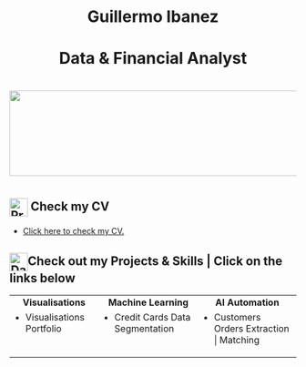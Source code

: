 
<div align="center">
  <h1>Guillermo Ibanez</h1>
  <p>
  </p>
  <h1>
    Data & Financial Analyst
</h1>
   <h1><img src="https://user-images.githubusercontent.com/74038190/221352987-68da234d-4d62-4e9d-9d7f-098dc657c2dc.gif" width="700" height="150"><h1>
</div>
<div>
  <h2><img src="https://raw.githubusercontent.com/Tarikul-Islam-Anik/Animated-Fluent-Emojis/master/Emojis/Objects/Clipboard.png" alt="Presentation Icon" width="32" height="32" align="center"> Check my CV</h2>
  <ul>
    <li><a href="https://github.com/GuillermoIbanez/CV_Guillermo_Ibanez/blob/main/README.md">Click here to check my CV.</a></li>
  </ul>
</div>

<div>
  <h2><img src="https://raw.githubusercontent.com/Tarikul-Islam-Anik/Animated-Fluent-Emojis/master/Emojis/Objects/Bar%20Chart.png" alt="Data Icon" width="32" height="32" align="center">Check out my Projects & Skills | Click on the links below</h2>
<table>
  <tr>
    <td align="center"><b>Visualisations</b></td>
    <td align="center"><b>Machine Learning</b></td>
    <td align="center"><b>AI Automation</b></td>
  </tr>
  <tr>
    <td align="left" valign="top">
      <ul style="margin-top: 0; padding-left: 20px; text-align: left;">
        <li>Visualisations Portfolio</li>
      </ul>
    </td>
    <td align="left" valign="top">
      <ul style="margin-top: 0; padding-left: 20px; text-align: left;">
        <li>Credit Cards Data Segmentation</li>
      </ul>
    </td>
    <td align="left" valign="top">
      <ul style="margin-top: 0; padding-left: 20px; text-align: left;">
        <li>Customers Orders Extraction | Matching  </li>
      </ul>
    </td>
  </tr>
</table>


</div>


